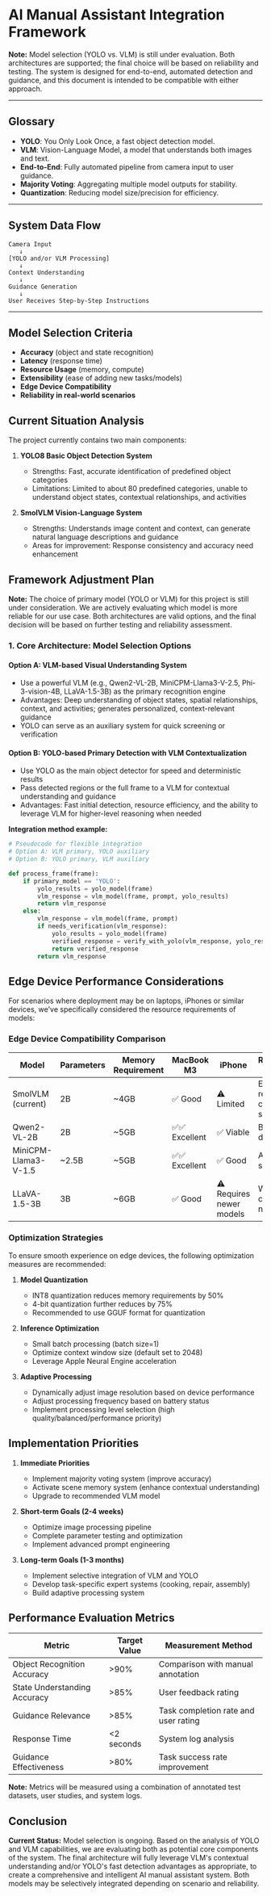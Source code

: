 # AI Manual Assistant Integration Framework

**Note:** Model selection (YOLO vs. VLM) is still under evaluation. Both architectures are supported; the final choice will be based on reliability and testing. The system is designed for end-to-end, automated detection and guidance, and this document is intended to be compatible with either approach.

---

## Glossary
- **YOLO**: You Only Look Once, a fast object detection model.
- **VLM**: Vision-Language Model, a model that understands both images and text.
- **End-to-End**: Fully automated pipeline from camera input to user guidance.
- **Majority Voting**: Aggregating multiple model outputs for stability.
- **Quantization**: Reducing model size/precision for efficiency.

---

## System Data Flow
```
Camera Input
   ↓
[YOLO and/or VLM Processing]
   ↓
Context Understanding
   ↓
Guidance Generation
   ↓
User Receives Step-by-Step Instructions
```

---

## Model Selection Criteria
- **Accuracy** (object and state recognition)
- **Latency** (response time)
- **Resource Usage** (memory, compute)
- **Extensibility** (ease of adding new tasks/models)
- **Edge Device Compatibility**
- **Reliability in real-world scenarios**

## Current Situation Analysis

The project currently contains two main components:
1. **YOLO8 Basic Object Detection System**
   - Strengths: Fast, accurate identification of predefined object categories
   - Limitations: Limited to about 80 predefined categories, unable to understand object states, contextual relationships, and activities

2. **SmolVLM Vision-Language System**
   - Strengths: Understands image content and context, can generate natural language descriptions and guidance
   - Areas for improvement: Response consistency and accuracy need enhancement

## Framework Adjustment Plan

**Note:** The choice of primary model (YOLO or VLM) for this project is still under consideration. We are actively evaluating which model is more reliable for our use case. Both architectures are valid options, and the final decision will be based on further testing and reliability assessment.

### 1. Core Architecture: Model Selection Options

#### Option A: VLM-based Visual Understanding System
- Use a powerful VLM (e.g., Qwen2-VL-2B, MiniCPM-Llama3-V-2.5, Phi-3-vision-4B, LLaVA-1.5-3B) as the primary recognition engine
- Advantages: Deep understanding of object states, spatial relationships, context, and activities; generates personalized, context-relevant guidance
- YOLO can serve as an auxiliary system for quick screening or verification

#### Option B: YOLO-based Primary Detection with VLM Contextualization
- Use YOLO as the main object detector for speed and deterministic results
- Pass detected regions or the full frame to a VLM for contextual understanding and guidance
- Advantages: Fast initial detection, resource efficiency, and the ability to leverage VLM for higher-level reasoning when needed

**Integration method example:**
```python
# Pseudocode for flexible integration
# Option A: VLM primary, YOLO auxiliary
# Option B: YOLO primary, VLM auxiliary

def process_frame(frame):
    if primary_model == 'YOLO':
        yolo_results = yolo_model(frame)
        vlm_response = vlm_model(frame, prompt, yolo_results)
        return vlm_response
    else:
        vlm_response = vlm_model(frame, prompt)
        if needs_verification(vlm_response):
            yolo_results = yolo_model(frame)
            verified_response = verify_with_yolo(vlm_response, yolo_results)
            return verified_response
        return vlm_response
```

## Edge Device Performance Considerations

For scenarios where deployment may be on laptops, iPhones or similar devices, we've specifically considered the resource requirements of models:

### Edge Device Compatibility Comparison

| Model | Parameters | Memory Requirement | MacBook M3 | iPhone | Recommended Use Case |
|------|-------|---------|-----------|--------|------------|
| SmolVLM (current) | 2B | ~4GB | ✅ Good | ⚠️ Limited | Extremely resource-constrained scenarios |
| Qwen2-VL-2B | 2B | ~5GB | ✅✅ Excellent | ✅ Viable | Best edge device option |
| MiniCPM-Llama3-V-1.5 | ~2.5B | ~5GB | ✅✅ Excellent | ✅ Good | Apple devices specialized |
| LLaVA-1.5-3B | 3B | ~6GB | ✅ Good | ⚠️ Requires newer models | When stronger comprehension needed |

### Optimization Strategies

To ensure smooth experience on edge devices, the following optimization measures are recommended:

1. **Model Quantization**
   - INT8 quantization reduces memory requirements by 50%
   - 4-bit quantization further reduces by 75%
   - Recommended to use GGUF format for quantization

2. **Inference Optimization**
   - Small batch processing (batch size=1)
   - Optimize context window size (default set to 2048)
   - Leverage Apple Neural Engine acceleration

3. **Adaptive Processing**
   - Dynamically adjust image resolution based on device performance
   - Adjust processing frequency based on battery status
   - Implement processing level selection (high quality/balanced/performance priority)

## Implementation Priorities

1. **Immediate Priorities**
   - Implement majority voting system (improve accuracy)
   - Activate scene memory system (enhance contextual understanding)
   - Upgrade to recommended VLM model

2. **Short-term Goals (2-4 weeks)**
   - Optimize image processing pipeline
   - Complete parameter testing and optimization
   - Implement advanced prompt engineering

3. **Long-term Goals (1-3 months)**
   - Implement selective integration of VLM and YOLO
   - Develop task-specific expert systems (cooking, repair, assembly)
   - Build adaptive processing system

## Performance Evaluation Metrics

| Metric | Target Value | Measurement Method |
|------|--------|---------|
| Object Recognition Accuracy | >90% | Comparison with manual annotation |
| State Understanding Accuracy | >85% | User feedback rating |
| Guidance Relevance | >85% | Task completion rate and user rating |
| Response Time | <2 seconds | System log analysis |
| Guidance Effectiveness | >80% | Task success rate improvement |

**Note:** Metrics will be measured using a combination of annotated test datasets, user studies, and system logs.

## Conclusion

**Current Status:** Model selection is ongoing. Based on the analysis of YOLO and VLM capabilities, we are evaluating both as potential core components of the system. The final architecture will fully leverage VLM's contextual understanding and/or YOLO's fast detection advantages as appropriate, to create a comprehensive and intelligent AI manual assistant system. Both models may be selectively integrated depending on scenario and reliability.
